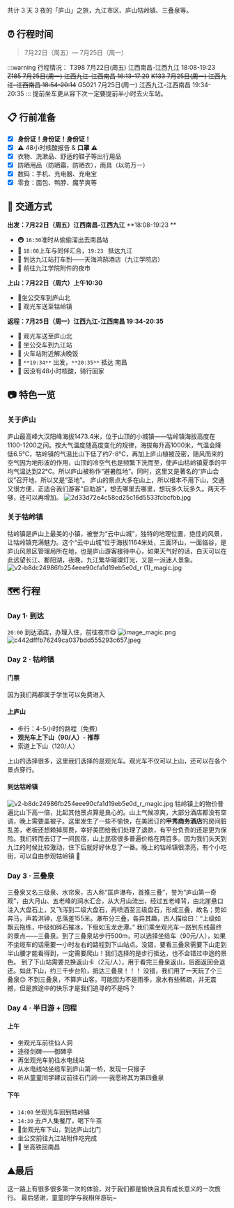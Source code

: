 共计 3 天 3 夜的「庐山」之旅，九江市区、庐山牯岭镇、三叠泉等。
## ⏰ 行程时间
> 
> 
> 7月22日（周五）— 7月25日（周一）
> 
> 

:::warning
行程情况：
T398 7月22日(周五) 江西南昌-江西九江 18:08-19:23 
~~Z185 7月25日(周一) 江西九江-江西南昌 16:13-17:20~~
~~K133 7月25日(周一) 江西九江-江西南昌 18:54-20:14~~
G5021 7月25日(周一) 江西九江-江西南昌 19:34-20:35
:::
提前坐车更从容下次一定要提前半小时去火车站。
## 📋 行前准备

- [x] **身份证！身份证！身份证！**
- [x] ⚠️ 48小时核酸报告 & **口罩** ⚠️ 
- [x] 衣物、洗漱品、舒适的鞋子等出行用品
- [x] 防晒用品（防晒霜，防晒衣），雨具（以防万一）
- [x] 数码：手机、充电器、充电宝
- [x] 零食：面包、鸭脖、魔芋爽等
## 🚆 交通方式
**出发：7月22日（周五）江西南昌-江西九江** **18:08-19:23 **

- 🚇 `16:30`准时从偷偷溜出去南昌站
- 🚆 `18:08`上车与同伴汇合，`19:23 ` 抵达九江
- 🚕 到达九江站打车到——天海鸿鹄酒店（九江学院店）
- 🍱 前往九江学院附件的夜市

**上山：7月22日（周六）上午10:30**

- 🚏坐公交车到庐山北
- 🚌 观光车送至牯岭镇

**返程：7月25日（周一）江西九江-江西南昌 19:34-20:35**

- 🚌 观光车送至庐山北
- 🚏 坐公交车到九江站
- 🍱 火车站附近解决晚饭
- 🚆 `**19:34**` 出发，`**20:35**` 抵达 南昌
- 🛵 因没有48小时核酸，骑行回家
## 📷 特色一览
### 关于庐山
庐山最高峰大汉阳峰海拔1473.4米，位于山顶的小城镇——牯岭镇海拔高度在1100-1200之间。按大气温度随高度变化的规律，海拔每升高1000米，气温会降低6.5℃，牯岭镇的气温比山下低了约7-8℃，再加上庐山植被茂密，随风而来的空气因为地形波的作用，山顶的冷空气也是频繁下洗而至，使庐山枯岭镇夏季的平均气温达到22℃。所以庐山被称作“避暑胜地”。同时，这里又是著名的“庐山会议”召开地，所以又是“圣地”。
庐山的景点大多在山上，所以根本不用下山，交通又很方便，正适合我们游客“自助游”，想去哪里去哪里，想玩多久玩多久。两天不够，还可以再增加。
![2d33d72e4c58cd25c16d5533fcbcfbb.jpg](https://cdn.nlark.com/yuque/0/2022/jpeg/21870146/1658909250332-a7f930cc-8093-40d6-a4dd-48e15e02af65.jpeg#averageHue=%2376828b&clientId=u4af4e068-60e7-4&from=paste&height=3024&id=ufe729cff&originHeight=3024&originWidth=4032&originalType=binary&ratio=1&rotation=0&showTitle=false&size=6075863&status=done&style=shadow&taskId=u847ddcea-6bc5-4d7e-9ce2-dd5bf336ff9&title=&width=4032)
### 关于牯岭镇
牯岭镇是庐山上最美的小镇，被誉为“云中山城”，独特的地理位置，绝佳的风景，让牯岭镇充满魅力。这个“云中山城”位于海拔1164米处，三面环山，一面临谷，是庐山风景区管理局所在地，也是庐山游客接待中心，如果天气好的话，白天可以在此远望长江、鄱阳湖，夜晚，九江繁华璀璨灯光，又是一派迷人景象。
![v2-b8dc24986fb254eee90cfa1d19eb5e0d_r (1)_magic.jpg](https://cdn.nlark.com/yuque/0/2022/jpeg/21870146/1658908909206-5d9eec9a-5a17-4f39-995d-a98e68cd7102.jpeg#averageHue=%238ec5db&clientId=u4af4e068-60e7-4&from=ui&id=UpSxh&originHeight=600&originWidth=450&originalType=binary&ratio=1&rotation=0&showTitle=false&size=135508&status=done&style=shadow&taskId=u444e8da0-05f4-4cbc-9c42-d6d19ea32fb&title=)
## 🗺 行程
###  Day 1· 到达
`20:00` 到达酒店，办理入住，前往夜市😋
![image_magic.png](https://cdn.nlark.com/yuque/0/2022/png/21870146/1658909973704-76493319-f5fe-4487-8d38-4a47a307de33.png#averageHue=%2341473f&clientId=u4af4e068-60e7-4&from=ui&id=uc6ac1ecc&originHeight=450&originWidth=600&originalType=binary&ratio=1&rotation=0&showTitle=false&size=102723&status=done&style=shadow&taskId=u150301e6-15f1-4b93-b4b4-04c5ca17694&title=)
![c442dfffb76249ca037bdd555293c657.jpeg](https://cdn.nlark.com/yuque/0/2022/jpeg/21870146/1658909888389-0ed8fec6-b146-421f-a70e-92f2f3f8e7c1.jpeg#averageHue=%23171f1e&clientId=u4af4e068-60e7-4&from=ui&height=450&id=uc60e1e72&originHeight=450&originWidth=800&originalType=binary&ratio=1&rotation=0&showTitle=false&size=66188&status=done&style=shadow&taskId=ue2451e2d-5dfb-45a1-970e-5af96efffa3&title=&width=800)
### Day 2 · 牯岭镇
#### 门票
因为我们两都属于学生可以免费进入
#### 上庐山

- 步行：4-5小时的路程（免费）
- **观光车上下山（90/人）- 推荐**
- 索道上下山（120/人）

上山的选择很多，这里我们选择的是观光车。观光车不仅可以上山，还可以在各个景点穿行。
#### 到达牯岭镇
![v2-b8dc24986fb254eee90cfa1d19eb5e0d_r_magic.jpg](https://cdn.nlark.com/yuque/0/2022/jpeg/21870146/1658912861306-4e287e25-e5e1-45b7-8f74-13a7e891c860.jpeg#averageHue=%238dc5db&clientId=u4af4e068-60e7-4&from=ui&id=DdNJX&originHeight=600&originWidth=450&originalType=binary&ratio=1&rotation=0&showTitle=false&size=135227&status=done&style=shadow&taskId=u1b83c234-92b6-4229-8904-fad048a6fee&title=)
牯岭镇上的物价普遍比山下高一倍，比起其他景点算是良心的。山上气候凉爽，大部分酒店都没有空调，晚上需要盖被子。这里发生了一些不愉快，在美团订的**甲秀商务酒店**的房间脏乱差，老板还想赖掉房费，幸好美团给我们处理了退款，有平台负责的还是更为保险。我们转而去订了一间民宿，山上民宿很多普遍价格在两百多。因为我们头天到九江的时候比较激动，住下后就好好休息了一番。晚上的牯岭镇很漂亮，有个小吃街，可以自由参观牯岭镇 🍖
### Day 3 ·  三叠泉
三叠泉又名三级泉、水帘泉，古人称“匡庐瀑布，首推三叠”，誉为“庐山第一奇观”，由大月山、五老峰的涧水汇合，从大月山流出，经过五老峰背，由北崖悬口注入大盘石上，又飞泻到二级大盘石，再喷洒至三级盘石，形成三叠，故名；势如奔马，声若洪钟，总落差155米。瀑布分三叠，各异其趣，古人描绘曰：“上级如飘云拖练，中级如碎石摧冰，下级如玉龙走潭。”
我们乘坐观光车一路到东线最终的景点——三叠泉。到了三叠泉站步行500m，可以选择坐缆车（90元/人），如果不坐缆车的话需要一小时左右的路程到下山站点。没错，要看三叠泉需要下山走到半山腰才能看得到，一定需要爬山！我们选择的是步行抵达，也不会错过中途的景色。
到了下山站需要兑换返山卡（2元/人），用于看完三叠泉返山，后面返回会退还。如此下山，约三千步台阶，抵达三叠泉！！！
没错，我们用了一天玩了个三叠泉😔
不到三叠泉，不算庐山客。可能因为不是雨季，泉水有些稀疏，并无震撼，但是旅途中的快乐才是我们追寻的不是吗？
### Day 4 ·   半日游 + 回程
#### 上午

- 坐观光车前往仙人洞
- 途径剑碑——御碑亭
- 再坐观光车前往水电线站
- 从水电线站坐缆车到庐山第一桥，发现一只猴子
- 听从童童同学建议前往石门涧——我愿称其为第四叠泉
#### 下午

- `14:00` 坐观光车回到牯岭镇
- `14:30` 去卢人集餐厅，喝下午茶
- 🚌坐观光车下山，到达庐山北门
-  坐公交前往九江站附件吃完成
- 🚆 坐高铁回南昌
## ⛰️最后
这一路上有很多很多第一次的体验，对于我们都是愉快且具有成长意义的一次旅行。
最后感谢，童童同学与我相伴游玩~

